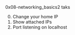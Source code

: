 0x08-networking_basics2
taks

0. Change your home IP
1. Show attached IPs
2. Port listening on localhost

